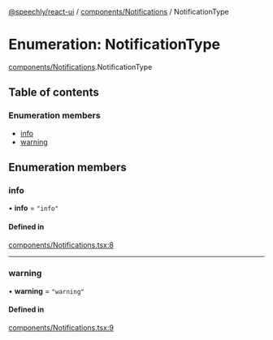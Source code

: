 [@speechly/react-ui](../README.md) / [components/Notifications](../modules/components_Notifications.md) / NotificationType

# Enumeration: NotificationType

[components/Notifications](../modules/components_Notifications.md).NotificationType

## Table of contents

### Enumeration members

- [info](components_Notifications.NotificationType.md#info)
- [warning](components_Notifications.NotificationType.md#warning)

## Enumeration members

### info

• **info** = `"info"`

#### Defined in

[components/Notifications.tsx:8](https://github.com/speechly/react-ui/blob/e631dfa/src/components/Notifications.tsx#L8)

___

### warning

• **warning** = `"warning"`

#### Defined in

[components/Notifications.tsx:9](https://github.com/speechly/react-ui/blob/e631dfa/src/components/Notifications.tsx#L9)
